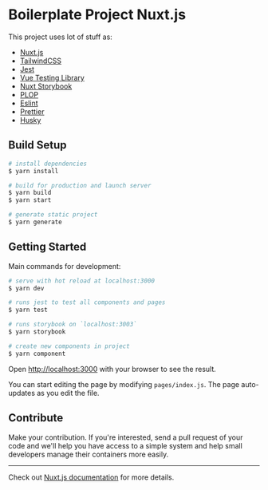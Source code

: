 # Boilerplate Project Nuxt.js

This project uses lot of stuff as:

- [Nuxt.js](https://nuxtjs.org/)
- [TailwindCSS](https://tailwindcss.com/)
- [Jest](https://jestjs.io/)
- [Vue Testing Library](https://testing-library.com/docs/vue-testing-library/intro/)
- [Nuxt Storybook](https://storybook.nuxtjs.org/)
- [PLOP](https://plopjs.com/)
- [Eslint](https://eslint.org/)
- [Prettier](https://prettier.io/)
- [Husky](https://github.com/typicode/husky)

## Build Setup

```bash
# install dependencies
$ yarn install

# build for production and launch server
$ yarn build
$ yarn start

# generate static project
$ yarn generate
```

## Getting Started

Main commands for development:

```bash
# serve with hot reload at localhost:3000
$ yarn dev

# runs jest to test all components and pages
$ yarn test

# runs storybook on `localhost:3003`
$ yarn storybook

# create new components in project 
$ yarn component

```

Open [http://localhost:3000](http://localhost:3000) with your browser to see the result.

You can start editing the page by modifying `pages/index.js`. The page auto-updates as you edit the file.


## Contribute
Make your contribution. If you're interested, send a pull request of your code and we'll help you have access to a simple system and help small developers manage their containers more easily.

***

Check out [Nuxt.js documentation](https://nuxtjs.org/docs/2.x/get-started/installation) for more details.
